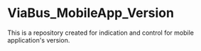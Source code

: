 # ViaBus_MobileApp_Version
This is a repository created for indication and control for mobile application's version.
